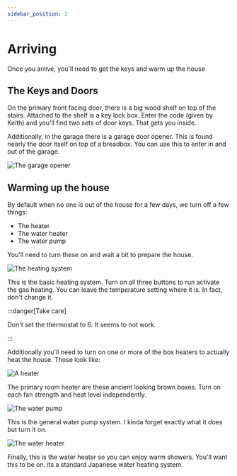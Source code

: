 ```yaml
---
sidebar_position: 2
---
```


# Arriving

Once you arrive, you'll need to get the keys and warm up the house

## The Keys and Doors

On the primary front facing door, there is a big wood shelf on top of the
stairs.  Attached to the shelf is a key lock box.  Enter the code (given by
Keith) and you'll find two sets of door keys.  That gets you inside.

Additionally, in the garage there is a garage door opener.  This is found
nearly the door itself on top of a breadbox.  You can use this to enter in and
out of the garage.

![The garage opener](/img/IMG_4008.png)

## Warming up the house

By default when no one is out of the house for a few days, we turn off a few
things:

* The heater
* The water heater
* The water pump

You'll need to turn these on and wait a bit to prepare the house.

![The heating system](/img/IMG_3998.png)

This is the basic heating system.  Turn on all three buttons to run activate
the gas heating.  You can leave the temperature setting where it is.  In fact,
don't change it.

:::danger[Take care]

Don't set the thermostat to 6.  It seems to not work.

:::

Additionally you'll need to turn on one or more of the box heaters to actually
heat the house.  Those look like:

![A heater](/img/IMG_4005.png)

The primary room heater are these ancient looking brown boxes.  Turn on each
fan strength and heat level independently.  

![The water pump](/img/IMG_4001.png)

This is the general water pump system.  I kinda forget exactly what it does but
turn it on.

![The water heater](/img/IMG_4003.png)

Finally, this is the water heater so you can enjoy warm showers.  You'll want
this to be on.  its a standard Japanese water heating system.
